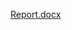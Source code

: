 [Report.docx](https://github.com/Harivankila/M1_ProjectGoal_E-Voting_System/files/8090725/Report.docx)
